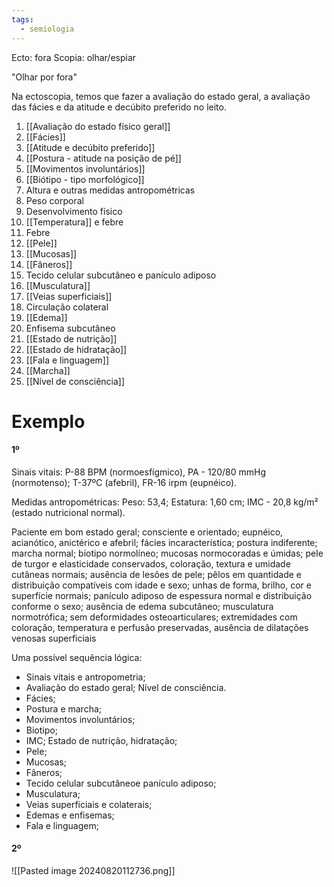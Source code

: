 ```yaml
---
tags:
  - semiologia
---
```

Ecto: fora 
Scopia: olhar/espiar

"Olhar por fora"

Na ectoscopia, temos que fazer a avaliação do estado geral, a avaliação das fácies e da atitude e decúbito preferido no leito. 

1. [[Avaliação do estado físico geral]]
2. [[Fácies]]
3. [[Atitude e decúbito preferido]]
4. [[Postura - atitude na posição de pé]]
5. [[Movimentos involuntários]]
6. [[Biótipo - tipo morfológico]]
7. Altura e outras medidas antropométricas
8. Peso corporal
9. Desenvolvimento físico
10. [[Temperatura]] e febre
11. Febre
12. [[Pele]]
13. [[Mucosas]]
14. [[Fâneros]]
15. Tecido celular subcutâneo e panículo adiposo
16. [[Musculatura]]
17. [[Veias superficiais]]
18. Circulação colateral
19. [[Edema]]
20. Enfisema subcutâneo
21. [[Estado de nutrição]]
22. [[Estado de hidratação]]
23. [[Fala e linguagem]]
24. [[Marcha]]
25. [[Nível de consciência]]

# Exemplo

#### 1º 
Sinais vitais: P-88 BPM (normoesfígmico), PA - 120/80 mmHg (normotenso); T-37ºC (afebril), FR-16 irpm (eupnéico). 

Medidas antropométricas: 
Peso: 53,4; Estatura: 1,60 cm; IMC - 20,8 kg/m² (estado nutricional normal). 

Paciente em bom estado geral; consciente e orientado; eupnéico, acianótico, anictérico e afebril; fácies incaracterística; postura indiferente; marcha normal; biotipo normolíneo; mucosas normocoradas e úmidas; pele de turgor e elasticidade conservados, coloração, textura e umidade cutâneas normais; ausência de lesões de pele; pêlos em quantidade e distribuição compatíveis com idade e sexo; unhas de forma, brilho, cor e superfície normais; panículo adiposo de espessura normal e distribuição conforme o sexo; ausência de edema subcutâneo; musculatura normotrófica; sem deformidades osteoarticulares; extremidades com coloração, temperatura e perfusão preservadas, ausência de dilatações venosas superficiais


Uma possível sequência lógica: 
- Sinais vitais e antropometria;
- Avaliação do estado geral; Nível de consciência. 
- Fácies; 
- Postura e marcha;
- Movimentos involuntários; 
- Biotipo; 
- IMC; Estado de nutrição, hidratação;
- Pele; 
- Mucosas; 
- Fâneros; 
- Tecido celular subcutâneoe panículo adiposo;  
- Musculatura; 
- Veias superficiais e colaterais; 
- Edemas e enfisemas; 
- Fala e linguagem; 

#### 2º 
![[Pasted image 20240820112736.png]]
